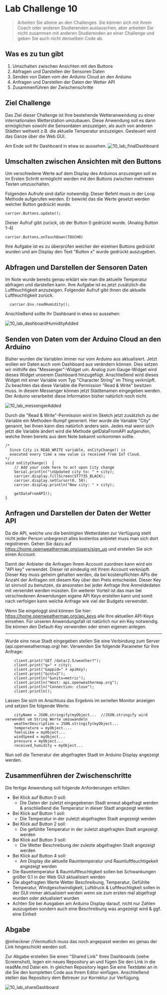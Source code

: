 # Lab Challenge 10

> Arbeiten Sie alleine an den Challenges. Sie können sich mit ihrem Coach oder anderen Studierenden austauschen, aber arbeiten Sie nicht zusammen mit anderen Studierenden an einer Challenge und geben Sie auch nicht denselben Code ab.

## Was es zu tun gibt

1. Umschalten zwischen Ansichten mit den Buttons
2. Abfragen und Darstellen der Sensoren Daten
3. Senden von Daten vom der Arduino Cloud an den Arduino
4. Anfragen und Darstellen der Daten der Wetter API
5. Zusammenführen der Zwischenschritte

## Ziel Challenge
Das Ziel dieser Challenge ist Ihre bestehende Wetteranwendung zu einer internationalen Wetterstation umzubauen. Diese Anwendung soll es dann ermöglichen sowohl die Sensordaten anzuzeigen, als auch von anderen Städten weltweit z.B. die aktuelle Temperatur anzuzeigen. Gesteuert wird das Ganze über die Web GUI.

Am Ende soll Ihr Dashboard in etwa so aussehen. 
![10_lab_finalDashboard](img/10_lab_finalDashboard.png)

## Umschalten zwischen Ansichten mit den Buttons
Um verschiedene Werte auf dem Display des Arduinos anzuzeigen soll es im Ersten Schritt ermöglicht werden mit den Buttons zwischen mehreren Texten umzuschalten. 

Folgenden Aufrufe sind dafür notwendig:
Dieser Befehl muss in der Loop Methode aufgerufen werden. Er bewirkt das die Werte gesetzt werden welcher Button gedrückt wurde.
~~~
carrier.Buttons.update();
~~~

Dieser Aufruf gibt zurück, ob der Button 0 gedrückt wurde. (Analog Button 1-4)
~~~
carrier.Buttons.onTouchDown(TOUCH0)
~~~

Ihre Aufgabe ist es zu überprüfen welcher der eizelnen Buttons gedrückt wurden und am Display den Text "Button x" wurde gedrückt auszugeben.


## Abfragen und Darstellen der Sensoren Daten

Im Note wurde bereits genau erklärt wie man die aktuelle Temperatur abfragen und darstellen kann. Ihre Aufgabe ist es jetzt zusätzlich die Luftfeuchtigkeit anzuzeigen.
Folgender Aufruf gibt Ihnen die aktuelle Luftfeuchtigkeit zurück.
~~~
  carrier.Env.readHumidity();
~~~

Anschließend sollte Ihr Dashboard in etwa so aussehen:

![10_lab_dashboardHumidityAdded](img/10_lab_dashboardHumidityAdded.png)
  
## Senden von Daten vom der Arduino Cloud an den Arduino

Bisher wurden die Variablen immer nur vom Arduino aus aktualisiert. Jetzt wollen wir Daten auch vom Dashboard aus verändern können. Dies setzen wir mithilfe des "Messenger"-Widget um. Analog zum Gauge-Widget wird dieses Widget unserem Dashboard hinzugefügt. Anschließend wird dieses Widget mit einer Variable vom Typ "Character String" im Thing verknüpft. Zu beachten das diese Variable die Permission "Read & Write" besitzen muss.
In diesem Messenger können jetzt Städtenamen eingegeben werden. Der Arduino verarbeitet diese Information bisher natürlich noch nicht.

![10_lab_messengerAdded](img/10_lab_messengerAdded.png)

Durch die "Read & Write"-Permission wird im Sketch jetzt zusätzlich zu der Variable ein Methoden-Rumpf generiert. Hier wurde die Variable "City" genannt, bei Ihnen kann dies natürlich anders sein. Jedes mal wenn sich jetzt die Variable ändert wird die Methode getDataFromAPI aufgerufen, welche Ihnen bereits aus dem Note bekannt vorkommen sollte.

~~~
/*
  Since City is READ_WRITE variable, onCityChange() is
  executed every time a new value is received from IoT Cloud.
*/
void onCityChange()  {
    // Add your code here to act upon City change
    Serial.println("\nUpdated city to: " + city);
    carrier.display.fillScreen(ST7735_BLACK);
    carrier.display.setCursor(0, 50);
    carrier.display.println("New city: " + city);
  
    getDataFromAPI();
}
~~~

## Anfragen und Darstellen der Daten der Wetter API

Da die API, welche uns die benötigten Wetterdaten zur Verfügung stellt nicht jeder Person unbegrenzt alles kostenlos anbietet muss man sich dort registrieren.
Gehen Sie dazu auf https://home.openweathermap.org/users/sign_up und erstellen Sie sich einen Account.

Damit der Anbieter die Anfragen Ihrem Account zuordnen kann wird ein "API key" verwendet. Dieser ist eindeutig mit Ihrem Account verknüpft. Dieser Key muss geheim gehalten werden, da bei kostenpflichten APIs die Anzahl der Anfragen mit diesem Key über den Preis entscheidet. Dieser Key ist sinnvoll zu benutzen, da ansonsten bei jeder Anfrage Ihre Anmeldedaten mit versendet werden müssten. Ein weiterer Vorteil ist das man bei verschiedenen Anwendungen eigene API Keys erstellen kann und somit nach verfolgen kann welche Anfrage wie viel der Budgets verwendet.

Wenn Sie eingeloggt sind können Sie hier: https://home.openweathermap.org/api_keys alle Ihre aktuellen API-Keys einsehen. Für unseren Anwendungsfall ist natürlich nur ein Key notwendig. Sie können den Default-Key verwenden oder einen eigenen anlegen.

---

Wurde eine neue Stadt eingegeben stellen Sie eine Verbindung zum Server (api.openweathermap.org) her. Verwenden Sie folgende Parameter für Ihre Anfrage:

~~~
    client.print("GET /data/2.5/weather?");
    client.print("q=" + city);
    client.print("&appid=" + apiKey);
    client.print("&cnt=3");
    client.println("&units=metric");
    client.println("Host: api.openweathermap.org");
    client.println("Connection: close");
    client.println();
~~~

Lassen Sie sich im Anschluss das Ergebnis im seriellen Monitor anzeigen und setzen Sie folgende Werte:

~~~
    cityName = JSON.stringify(myObject...  //JSON.stringify wird verwendet um String Werte umzuwandeln
    weatherDescription = JSON.stringify(myObject...
    temperature = myObject....
    feelsLike = myObject...
    windSpeed = myObject...
    pressure = myObject...
    received_humidity = myObject...
~~~

Nun soll die Temeratur der abgefragten Stadt im Arduino Display angezeigt werden.

## Zusammenführen der Zwischenschritte

Die fertige Anwendung soll folgende Anforderungen erfüllen:

  - Bei Klick auf Button 0 soll:
    - Die Daten der zuletzt eingegebenen Stadt erneut abgefragt werden & anschließend die Temperatur in dieser Stadt angezeigt werden
  - Bei Klick auf Button 1 soll:
    - Die Temperatur in der zuletzt abgefragten Stadt angezeigt werden
  - Bei Klick auf Button 2 soll:
    - Die gefühlte Temperatur in der zuletzt abgefragten Stadt angezeigt werden
  - Bei Klick auf Button 3 soll:
    - Die Wetter Beschreibung der zulezte abgefragten Stadt angezeigt werden   
  - Bei Klick auf Button 4 soll:
    - Am Display die aktuelle Raumtemperatur und Raumluftfeuchtigekeit angezeigt werden
  - Die Raumtemperatur & Raumluftfeuchtigkeit sollen bei Schwankungen größer 0.1 in der Web GUI aktualisiert werden
  - Die abgefragten Werte Wetter Beschreibung, Temperatur, Gefühlte Temperatur, Windgeschwindigkeit, Luftdruck & Luftfeuchtigkeit sollen in der GUI immer aktualisiert werden wenn sie zum ersten mal abgefragt wurden oder aktualisiert wurden
  - Achten Sie bei Ausgaben am Arduino Display darauf, nicht nur Zahlen auszugeben sondern auch eine Beschreibung was angezeigt wird & ggf. eine Einheit


## Abgabe

@mheckner 
//Vermutlich muss das noch angepasst werden wo genau der Link hingeschickt werden soll.

Zur Abgabe erstellen Sie einen "Shared Link" Ihres Dashboards (siehe Screenshot), legen ein neues Repository an und fügen Sie den Link in die readMe.md Datei ein.
In gleichen Repository legen Sie eine Textdatei an in die Sie den kompletten Code aus Ihrem Editor einfügen. Anschließend stellen das Repository dem Betreuer zur Korrektur zur Verfügung. 

![10_lab_shareDashboard](img/10_lab_shareDashboard.png)


